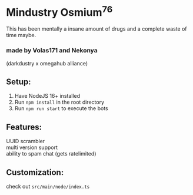 # Mindustry Osmium<sup>76</sup>

This has been mentally a insane amount of drugs and a complete waste of time maybe.

### made by Volas171 and Nekonya
(darkdustry x omegahub alliance)

## Setup:
1. Have NodeJS 16+ installed
2. Run `npm install` in the root directory
3. Run `npm run start` to execute the bots

## Features:
UUID scrambler
\
multi version support
\
ability to spam chat (gets ratelimited)

## Customization:
check out `src/main/node/index.ts`
